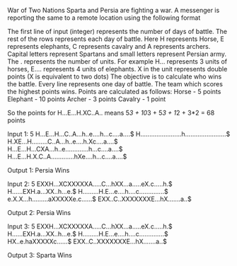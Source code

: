 War of Two Nations
Sparta and Persia are fighting a war. A messenger is reporting the same to a remote location using the following format

The first line of input (integer) represents the number of days of battle.
The rest of the rows represents each day of battle.
Here H represents Horse, E represents elephants, C represents cavalry and A represents archers.
Capital letters represent Spartans and small letters represent Persian army.
The . represents the number of units. For example H... represents 3 units of horses, E.... represents 4 units of elephants.
X in the unit represents double points (X is equivalent to two dots)
The objective is to calculate who wins the battle. Every line represents one day of battle.
The team which scores the highest points wins. 
Points are calculated as follows:
Horse - 5 points
Elephant - 10 points
Archer - 3 points
Cavalry - 1 point


So the points for
H...E...H.XC..A..  means
5*3 + 10*3 + 5*3 + 1*2 + 3*2 = 68 points

Input 1:
5
H...E...H...C..A...h..e....h...c....a....$
H.......................h.......................$ 
H.XE...H.........C..A...h..e....h.Xc....a....$
H...E...H...CXA...h..e.............h...c....a....$
H...E...H.X.C..A.............hXe....h...c....a....$ 

Output 1:
Persia Wins


Input 2:
5
EXXH...XCXXXXXA.....C...hXX...a.....eX.c.....h.$
H......EXH.a...XX..h...e.$
H.........H.E...e....h....c..............$
e.X.X...h.........aXXXXXe.c......$
EXX..C..XXXXXXXE...hX.......a..$

Output 2:
Persia Wins


Input 3:
5
EXXH...XCXXXXXA.....C...hXX...a.....eX.c.....h.$
H......EXH.a...XX..h...e.$
H.........H.E...e....h....c..............$
HX..e.haXXXXXc......$
EXX..C..XXXXXXXE...hX.......a..$

Output 3:
Sparta Wins
